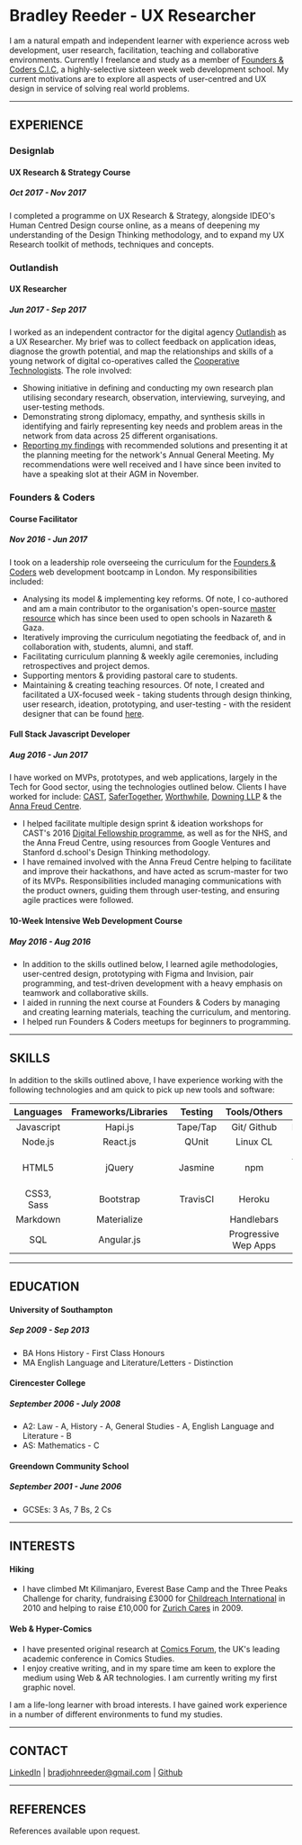 # Bradley Reeder - UX Researcher

I am a natural empath and independent learner with experience across web development, user research, facilitation, teaching and collaborative environments. Currently I freelance and study as a member of [Founders & Coders C.I.C](http://www.foundersandcoders.com/), a highly-selective sixteen week web development school. My current motivations are to explore all aspects of user-centred and UX design in service of solving real world problems. 

---

## EXPERIENCE

### Designlab
#### UX Research & Strategy Course
##### Oct 2017 - Nov 2017

I completed a programme on UX Research & Strategy, alongside IDEO's Human Centred Design course online, as a means of deepening my understanding of the Design Thinking methodology, and to expand my UX Research toolkit of methods, techniques and concepts.

### Outlandish
#### UX Researcher
##### Jun 2017 - Sep 2017

I worked as an independent contractor for the digital agency [Outlandish](https://outlandish.com/) as a UX Researcher. My brief was to collect feedback on application ideas, diagnose the growth potential, and map the relationships and skills of a young network of digital co-operatives called the [Cooperative Technologists](https://www.coops.tech/). The role involved:

- Showing initiative in defining and conducting my own research plan utilising secondary research, observation, interviewing, surveying, and user-testing methods.
- Demonstrating strong diplomacy, empathy, and synthesis skills in identifying and fairly representing key needs and problem areas in the network from data across 25 different organisations.
- [Reporting my findings](https://docs.google.com/document/d/1s6NEu8lrcT7F0OhfSErQJImlAqA9ekJf8YoPzi20FV8/edit) with recommended solutions and presenting it at the planning meeting for the network's Annual General Meeting. My recommendations were well received and I have since been invited to have a speaking slot at their AGM in November.

### Founders & Coders
#### Course Facilitator
##### Nov 2016 - Jun 2017

I took on a leadership role overseeing the curriculum for the [Founders & Coders](https://foundersandcoders.com/) web development bootcamp in London. My responsibilities included:

- Analysing its model & implementing key reforms. Of note, I co-authored and am a main contributor to the organisation's open-source [master resource](https://github.com/foundersandcoders/master-reference) which has since been used to open schools in Nazareth & Gaza.
- Iteratively improving the curriculum negotiating the feedback of, and in collaboration with, students, alumni, and staff.
- Facilitating curriculum planning & weekly agile ceremonies, including retrospectives and project demos.
- Supporting mentors & providing pastoral care to students.
- Maintaining & creating teaching resources. Of note, I created and facilitated a UX-focused week - taking students through design thinking, user research, ideation, prototyping, and user-testing - with the resident designer that can be found [here](https://github.com/foundersandcoders/master-reference/tree/master/coursebook/weeks-10-12/design-sprint).

#### Full Stack Javascript Developer 
##### Aug 2016 - Jun 2017

I have worked on MVPs, prototypes, and web applications, largely in the Tech for Good sector, using the technologies outlined below. Clients I have worked for include: [CAST](http://www.wearecast.org.uk/), [SaferTogether](http://safertogether.org.uk/), [Worthwhile](http://www.worthwhile.org.uk/), [Downing LLP](https://www.downingcrowd.co.uk/) & the [Anna Freud Centre](http://www.annafreud.org/).

- I helped facilitate multiple design sprint & ideation workshops for CAST's 2016 [Digital Fellowship programme](http://www.wearecast.org.uk/files/CASTDigitalFellowship-2017informationpack.pdf), as well as for the NHS, and the Anna Freud Centre, using resources from Google Ventures and Stanford d.school's Design Thinking methodology.
- I have remained involved with the Anna Freud Centre helping to facilitate and improve their hackathons, and have acted as scrum-master for two of its MVPs. Responsibilities included managing communications with the product owners, guiding them through user-testing, and ensuring agile practices were followed.

#### 10-Week Intensive Web Development Course
##### May 2016 - Aug 2016

- In addition to the skills outlined below, I learned agile methodologies, user-centred design, prototyping with Figma and Invision, pair programming, and test-driven development with a heavy emphasis on teamwork and collaborative skills.
- I aided in running the next course at Founders & Coders by managing and creating learning materials, teaching the curriculum, and mentoring.
- I helped run Founders & Coders meetups for beginners to programming.

---

## SKILLS

In addition to the skills outlined above, I have experience working with the following technologies and am quick to pick up new tools and software:

| Languages | Frameworks/Libraries | Testing   | Tools/Others | Databases |
|:---------:|:--------------------:|:---------:|:------------:|:---------:|
| Javascript| Hapi.js              | Tape/Tap  | Git/ Github          | PostgreSQL|
| Node.js   | React.js             | QUnit     | Linux CL          | Redis   |
| HTML5     | jQuery          | Jasmine     | npm | App Cache/ Service Workers | 
| CSS3, Sass     | Bootstrap              |   TravisCI    | Heroku  | |
| Markdown       | Materialize        |   | Handlebars    | |
| SQL | Angular.js | | Progressive Wep Apps | |

---

## EDUCATION

#### University of Southampton 
##### Sep 2009 - Sep 2013
- BA Hons History - First Class Honours
- MA English Language and Literature/Letters - Distinction

#### Cirencester College
##### September 2006 - July 2008
- A2: Law - A, History - A, General Studies - A, English Language and Literature - B
- AS: Mathematics - C

#### Greendown Community School
##### September 2001 - June 2006
- GCSEs: 3 As, 7 Bs, 2 Cs

---

## INTERESTS

#### Hiking
- I have climbed Mt Kilimanjaro, Everest Base Camp and the Three Peaks Challenge for charity, fundraising £3000 for [Childreach International](https://www.childreach.org.uk/) in 2010 and helping to raise £10,000 for [Zurich Cares](https://www.zurich.co.uk/zurichcommunitytrust/who-we-help/partners-and-programmes/) in 2009.

#### Web & Hyper-Comics 
- I have presented original research at [Comics Forum](https://comicsforum.org/), the UK's leading academic conference in Comics Studies. 
- I enjoy creative writing, and in my spare time am keen to explore the medium using Web & AR technologies. I am currently writing my first graphic novel.

I am a life-long learner with broad interests. I have gained work experience in a number of different environments to fund my studies.

---

## CONTACT

[LinkedIn](https://uk.linkedin.com/in/bradley-reeder-246623119) | [bradjohnreeder@gmail.com](mailto:bradjohnreeder@gmail.com) | [Github](https://github.com/bradreeder)

---

## REFERENCES

References available upon request.
